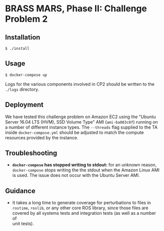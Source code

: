 # BRASS MARS, Phase II: Challenge Problem 2

## Installation

```
$ ./install
```

## Usage

```
$ docker-compose up
```

Logs for the various components involved in CP2 should be written to the
`./logs` directory.


## Deployment

We have tested this challenge problem on Amazon EC2 using the "Ubuntu Server
16.04 LTS (HVM), SSD Volume Type" AMI (`ami-6a003c0f`) running on a number of
different instance types. The `--threads` flag supplied to the TA inside
`docker-compose.yml` should be adjusted to match the compute resources
provided by the instance.

## Troubleshooting

* **`docker-compose` has stopped writing to stdout:** for an unknown reason,
  `docker-compose` stops writing the the stdout when the Amazon Linux AMI is
  used. The issue does not occur with the Ubuntu Server AMI.

## Guidance

* It takes a long time to generate coverage for perturbations to files in
  `rostime`, `roslib`, or any other core ROS library, since those files are
  covered by all systems tests and integration tests (as well as a number of\
  unit tests).
